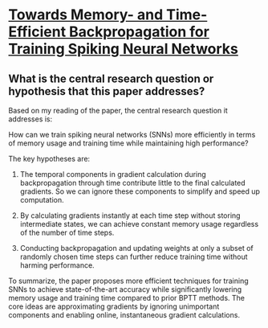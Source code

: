 # [Towards Memory- and Time-Efficient Backpropagation for Training Spiking   Neural Networks](https://arxiv.org/abs/2302.14311)

## What is the central research question or hypothesis that this paper addresses?

 Based on my reading of the paper, the central research question it addresses is:

How can we train spiking neural networks (SNNs) more efficiently in terms of memory usage and training time while maintaining high performance? 

The key hypotheses are:

1) The temporal components in gradient calculation during backpropagation through time contribute little to the final calculated gradients. So we can ignore these components to simplify and speed up computation.

2) By calculating gradients instantly at each time step without storing intermediate states, we can achieve constant memory usage regardless of the number of time steps.

3) Conducting backpropagation and updating weights at only a subset of randomly chosen time steps can further reduce training time without harming performance.

To summarize, the paper proposes more efficient techniques for training SNNs to achieve state-of-the-art accuracy while significantly lowering memory usage and training time compared to prior BPTT methods. The core ideas are approximating gradients by ignoring unimportant components and enabling online, instantaneous gradient calculations.
